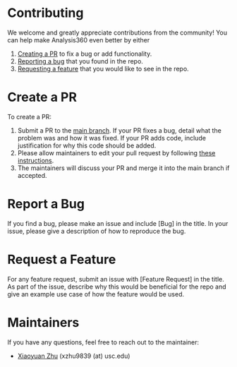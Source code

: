 # Contributing

We welcome and greatly appreciate contributions from the community! You can
help make Analysis360 even better by either

1. [Creating a PR](#create-a-pr) to fix a bug or add functionality.
2. [Reporting a bug](#report-a-bug) that you found in the repo.
3. [Requesting a feature](#request-a-feature) that you would like to
   see in the repo.

# Create a PR

To create a PR:

1. Submit a PR to the [main branch](https://github.com/willieneis/Analysis360-mirror/tree/main).
   If your PR fixes a bug, detail what the problem was and how it was fixed.
   If your PR adds code, include justification for why this code should be added.
2. Please allow maintainers to edit your pull request by following [these instructions](https://docs.github.com/en/pull-requests/collaborating-with-pull-requests/working-with-forks/allowing-changes-to-a-pull-request-branch-created-from-a-fork).
3. The maintainers will discuss your PR and merge it into the main branch if accepted.

# Report a Bug

If you find a bug, please make an issue and include [Bug] in the title. In 
your issue, please give a description of how to reproduce the bug.

# Request a Feature

For any feature request, submit an issue with [Feature Request] in the title.
As part of the issue, describe why this would be beneficial for the repo and
give an example use case of how the feature would be used.

# Maintainers

If you have any questions, feel free to reach out to the maintainer:

* [Xiaoyuan Zhu](https://github.com/xyzhu123) (xzhu9839 (at) usc.edu)
